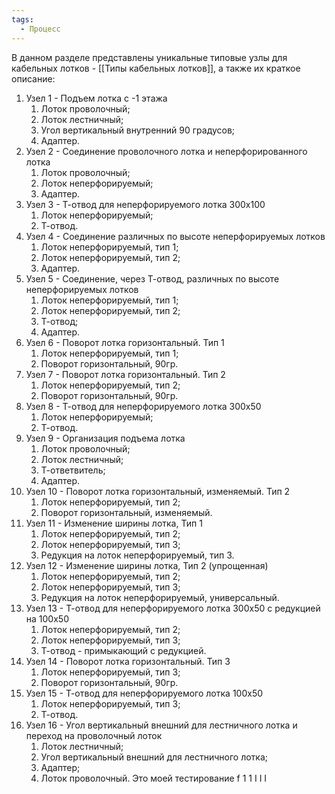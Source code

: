 ```yaml
---
tags:
  - Процесс
---
```

В данном разделе представлены уникальные типовые узлы для кабельных лотков - [[Типы кабельных лотков]], а также их краткое описание:
1. Узел 1 - Подъем лотка с -1 этажа
	1. Лоток проволочный;
	2. Лоток лестничный;
	3. Угол вертикальный внутренний 90 градусов;
	4. Адаптер.
2. Узел 2 - Соединение проволочного лотка и неперфорированного лотка 
	1. Лоток проволочный;
	2. Лоток неперфорируемый;
	3. Адаптер.
3. Узел 3 - Т-отвод для неперфорируемого лотка 300х100
	1. Лоток неперфорируемый;
	2. Т-отвод.
4. Узел 4 - Соединение различных по высоте неперфорируемых лотков
	1. Лоток неперфорируемый, тип 1;
	2. Лоток неперфорируемый, тип 2;
	3. Адаптер.
5. Узел 5 - Соединение, через Т-отвод, различных по высоте неперфорируемых лотков
	1. Лоток неперфорируемый, тип 1;
	2. Лоток неперфорируемый, тип 2;
	3. Т-отвод;
	4. Адаптер.
6. Узел 6 - Поворот лотка горизонтальный. Тип 1
	1. Лоток неперфорируемый, тип 1;
	2. Поворот горизонтальный, 90гр.
7. Узел 7 - Поворот лотка горизонтальный. Тип 2
	1. Лоток неперфорируемый, тип 2;
	2. Поворот горизонтальный, 90гр.
8. Узел 8 - Т-отвод для неперфорируемого лотка 300х50
	1. Лоток неперфорируемый;
	2. Т-отвод.
9. Узел 9 - Организация подъема лотка 
	1. Лоток проволочный;
	2. Лоток лестничный;
	3. Т-ответвитель;
	4. Адаптер.
10. Узел 10 - Поворот лотка горизонтальный, изменяемый. Тип 2
	1. Лоток неперфорируемый, тип 2;
	2. Поворот горизонтальный, изменяемый.
11. Узел 11 - Изменение ширины лотка, Тип 1
	1. Лоток неперфорируемый, тип 2;
	2. Лоток неперфорируемый, тип 3;
	3. Редукция на лоток неперфорируемый, тип 3.
12. Узел 12 - Изменение ширины лотка, Тип 2 (упрощенная)
	1. Лоток неперфорируемый, тип 2;
	2. Лоток неперфорируемый, тип 3;
	3. Редукция на лоток неперфорируемый, универсальный.
13. Узел 13 - Т-отвод для неперфорируемого лотка 300х50 с редукцией на 100х50
	1. Лоток неперфорируемый, тип 2;
	2. Лоток неперфорируемый, тип 3;
	3. Т-отвод - примыкающий с редукцией.
14. Узел 14 - Поворот лотка горизонтальный. Тип 3
	1. Лоток неперфорируемый, тип 3;
	2. Поворот горизонтальный, 90гр.
15. Узел 15 - Т-отвод для неперфорируемого лотка 100х50
	1. Лоток неперфорируемый, тип 3;
	2. Т-отвод.
16. Узел 16 - Угол вертикальный внешний для лестничного лотка и переход на проволочный лоток  
	1. Лоток лестничный;
	2. Угол вертикальный внешний для лестничного лотка;
	3. Адаптер;
	4. Лоток проволочный.
Это моей тестирование
f 1 1
I I I 